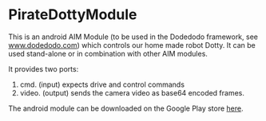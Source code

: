 # PirateDottyModule

This is an android AIM Module (to be used in the Dodedodo framework, see www.dodedodo.com) which controls our home made robot Dotty. It can be used stand-alone or in combination with other AIM modules.

It provides two ports:

1. cmd. (input) expects drive and control commands
2. video. (output) sends the camera video as base64 encoded frames.

The android module can be downloaded on the Google Play store [here]().